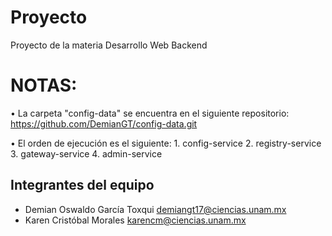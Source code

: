 # Proyecto
Proyecto de la materia Desarrollo Web Backend

# NOTAS: 
• La carpeta "config-data" se encuentra en el siguiente repositorio: https://github.com/DemianGT/config-data.git

• El orden de ejecución es el siguiente:
      1. config-service
      2. registry-service
      3. gateway-service
      4. admin-service

## Integrantes del equipo 
* Demian Oswaldo García Toxqui <demiangt17@ciencias.unam.mx>
* Karen Cristóbal Morales <karencm@ciencias.unam.mx>
